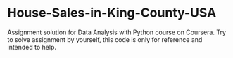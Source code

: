 # House-Sales-in-King-County-USA
Assignment solution for Data Analysis with Python course on Coursera.
Try to solve assignment by yourself, this code is only for reference and intended to help.
